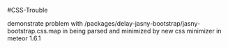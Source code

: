 #CSS-Trouble

demonstrate problem with /packages/delay-jasny-bootstrap/jasny-bootstrap.css.map in being parsed and minimized by new css minimizer in meteor 1.6.1
